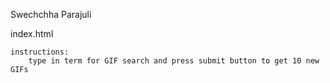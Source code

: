 Swechchha Parajuli

index.html
    
    instructions:
        type in term for GIF search and press submit button to get 10 new GIFs